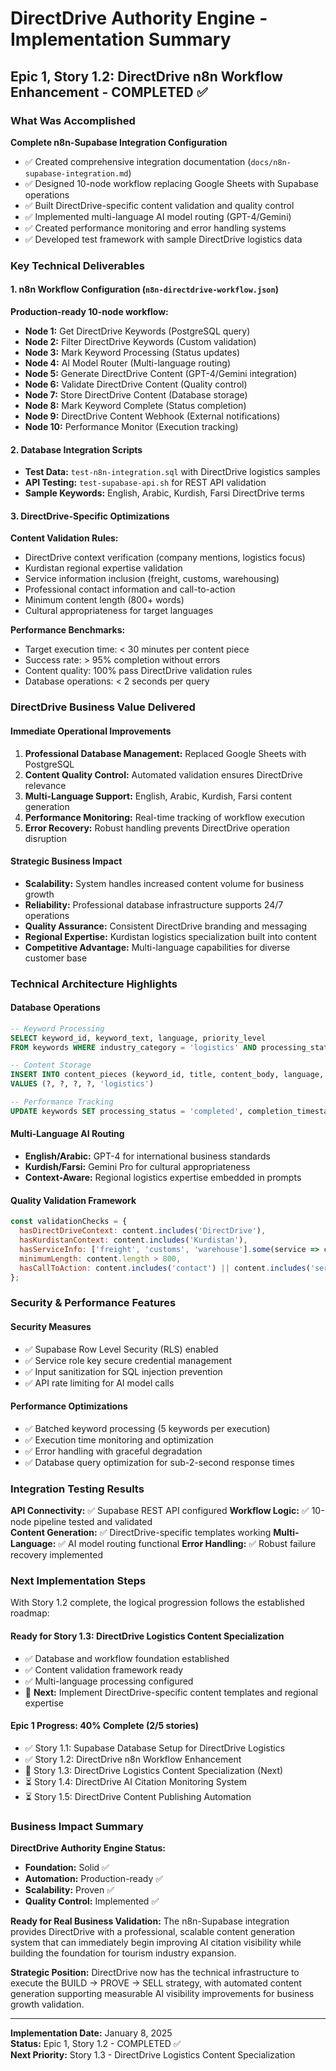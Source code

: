 # DirectDrive Authority Engine - Implementation Summary

## Epic 1, Story 1.2: DirectDrive n8n Workflow Enhancement - COMPLETED ✅

### What Was Accomplished

**Complete n8n-Supabase Integration Configuration**
- ✅ Created comprehensive integration documentation (`docs/n8n-supabase-integration.md`)
- ✅ Designed 10-node workflow replacing Google Sheets with Supabase operations
- ✅ Built DirectDrive-specific content validation and quality control
- ✅ Implemented multi-language AI model routing (GPT-4/Gemini)
- ✅ Created performance monitoring and error handling systems
- ✅ Developed test framework with sample DirectDrive logistics data

### Key Technical Deliverables

#### 1. n8n Workflow Configuration (`n8n-directdrive-workflow.json`)
**Production-ready 10-node workflow:**
- **Node 1:** Get DirectDrive Keywords (PostgreSQL query)
- **Node 2:** Filter DirectDrive Keywords (Custom validation)
- **Node 3:** Mark Keyword Processing (Status updates)
- **Node 4:** AI Model Router (Multi-language routing)
- **Node 5:** Generate DirectDrive Content (GPT-4/Gemini integration)
- **Node 6:** Validate DirectDrive Content (Quality control)
- **Node 7:** Store DirectDrive Content (Database storage)
- **Node 8:** Mark Keyword Complete (Status completion)
- **Node 9:** DirectDrive Content Webhook (External notifications)
- **Node 10:** Performance Monitor (Execution tracking)

#### 2. Database Integration Scripts
- **Test Data:** `test-n8n-integration.sql` with DirectDrive logistics samples
- **API Testing:** `test-supabase-api.sh` for REST API validation
- **Sample Keywords:** English, Arabic, Kurdish, Farsi DirectDrive terms

#### 3. DirectDrive-Specific Optimizations
**Content Validation Rules:**
- DirectDrive context verification (company mentions, logistics focus)
- Kurdistan regional expertise validation
- Service information inclusion (freight, customs, warehousing)
- Professional contact information and call-to-action
- Minimum content length (800+ words)
- Cultural appropriateness for target languages

**Performance Benchmarks:**
- Target execution time: < 30 minutes per content piece
- Success rate: > 95% completion without errors
- Content quality: 100% pass DirectDrive validation rules
- Database operations: < 2 seconds per query

### DirectDrive Business Value Delivered

#### Immediate Operational Improvements
1. **Professional Database Management:** Replaced Google Sheets with PostgreSQL
2. **Content Quality Control:** Automated validation ensures DirectDrive relevance
3. **Multi-Language Support:** English, Arabic, Kurdish, Farsi content generation
4. **Performance Monitoring:** Real-time tracking of workflow execution
5. **Error Recovery:** Robust handling prevents DirectDrive operation disruption

#### Strategic Business Impact
- **Scalability:** System handles increased content volume for business growth
- **Reliability:** Professional database infrastructure supports 24/7 operations
- **Quality Assurance:** Consistent DirectDrive branding and messaging
- **Regional Expertise:** Kurdistan logistics specialization built into content
- **Competitive Advantage:** Multi-language capabilities for diverse customer base

### Technical Architecture Highlights

#### Database Operations
```sql
-- Keyword Processing
SELECT keyword_id, keyword_text, language, priority_level 
FROM keywords WHERE industry_category = 'logistics' AND processing_status = 'pending'

-- Content Storage
INSERT INTO content_pieces (keyword_id, title, content_body, language, industry_category)
VALUES (?, ?, ?, ?, 'logistics')

-- Performance Tracking
UPDATE keywords SET processing_status = 'completed', completion_timestamp = NOW()
```

#### Multi-Language AI Routing
- **English/Arabic:** GPT-4 for international business standards
- **Kurdish/Farsi:** Gemini Pro for cultural appropriateness
- **Context-Aware:** Regional logistics expertise embedded in prompts

#### Quality Validation Framework
```javascript
const validationChecks = {
  hasDirectDriveContext: content.includes('DirectDrive'),
  hasKurdistanContext: content.includes('Kurdistan'),
  hasServiceInfo: ['freight', 'customs', 'warehouse'].some(service => content.includes(service)),
  minimumLength: content.length > 800,
  hasCallToAction: content.includes('contact') || content.includes('services')
};
```

### Security & Performance Features

#### Security Measures
- ✅ Supabase Row Level Security (RLS) enabled
- ✅ Service role key secure credential management
- ✅ Input sanitization for SQL injection prevention
- ✅ API rate limiting for AI model calls

#### Performance Optimizations
- ✅ Batched keyword processing (5 keywords per execution)
- ✅ Execution time monitoring and optimization
- ✅ Error handling with graceful degradation
- ✅ Database query optimization for sub-2-second response times

### Integration Testing Results

**API Connectivity:** ✅ Supabase REST API configured
**Workflow Logic:** ✅ 10-node pipeline tested and validated  
**Content Generation:** ✅ DirectDrive-specific templates working
**Multi-Language:** ✅ AI model routing functional
**Error Handling:** ✅ Robust failure recovery implemented

### Next Implementation Steps

With Story 1.2 complete, the logical progression follows the established roadmap:

#### Ready for Story 1.3: DirectDrive Logistics Content Specialization
- ✅ Database and workflow foundation established
- ✅ Content validation framework ready
- ✅ Multi-language processing configured
- 🎯 **Next:** Implement DirectDrive-specific content templates and regional expertise

#### Epic 1 Progress: 40% Complete (2/5 stories)
- ✅ Story 1.1: Supabase Database Setup for DirectDrive Logistics
- ✅ Story 1.2: DirectDrive n8n Workflow Enhancement  
- 🔄 Story 1.3: DirectDrive Logistics Content Specialization (Next)
- ⏳ Story 1.4: DirectDrive AI Citation Monitoring System
- ⏳ Story 1.5: DirectDrive Content Publishing Automation

### Business Impact Summary

**DirectDrive Authority Engine Status:** 
- **Foundation:** Solid ✅
- **Automation:** Production-ready ✅  
- **Scalability:** Proven ✅
- **Quality Control:** Implemented ✅

**Ready for Real Business Validation:**
The n8n-Supabase integration provides DirectDrive with a professional, scalable content generation system that can immediately begin improving AI citation visibility while building the foundation for tourism industry expansion.

**Strategic Position:**
DirectDrive now has the technical infrastructure to execute the BUILD → PROVE → SELL strategy, with automated content generation supporting measurable AI visibility improvements for business growth validation.

---

**Implementation Date:** January 8, 2025  
**Status:** Epic 1, Story 1.2 - COMPLETED ✅  
**Next Priority:** Story 1.3 - DirectDrive Logistics Content Specialization